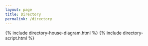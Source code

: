 ```yaml
---
layout: page
title: Directory 
permalink: /directory
---
```


{% include directory-house-diagram.html %}
{% include directory-script.html %}